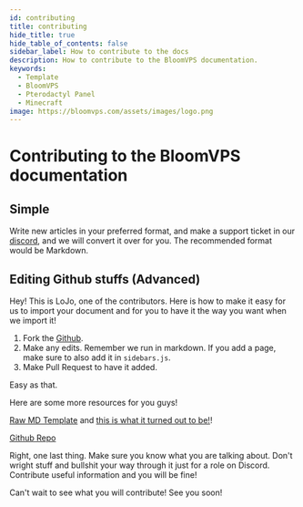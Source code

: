 ```yaml
---
id: contributing
title: contributing
hide_title: true
hide_table_of_contents: false
sidebar_label: How to contribute to the docs
description: How to contribute to the BloomVPS documentation.
keywords:
  - Template
  - BloomVPS
  - Pterodactyl Panel
  - Minecraft
image: https://bloomvps.com/assets/images/logo.png
---
```

# Contributing to the BloomVPS documentation

## Simple
Write new articles in your preferred format, and make a support ticket in our [discord](https://discord.com/invite/2QxW8QY), and we will convert it over for you. The recommended format would be Markdown.

## Editing Github stuffs (Advanced)
Hey! This is LoJo, one of the contributors. Here is how to make it easy for us to import your document and for you to have it the way you want when we import it!

1. Fork the [Github](https://github.com/Billy-Bloom/BloomDocs).
2. Make any edits. Remember we run in markdown. If you add a page, make sure to also add it in `sidebars.js`. 
3. Make Pull Request to have it added. 

Easy as that.

Here are some more resources for you guys!

[Raw MD Template](https://raw.githubusercontent.com/Billy-Bloom/BloomDocs/master/docs/template.md) and [this is what it turned out to be!](https://docs.bloomvps.com/template/)! 

[Github Repo](https://github.com/billy-bloom/bloomdocs)

Right, one last thing. Make sure you know what you are talking about. Don't wright stuff and bullshit your way through it just for a role on Discord. Contribute useful information and you will be fine!

Can't wait to see what you will contribute! See you soon!